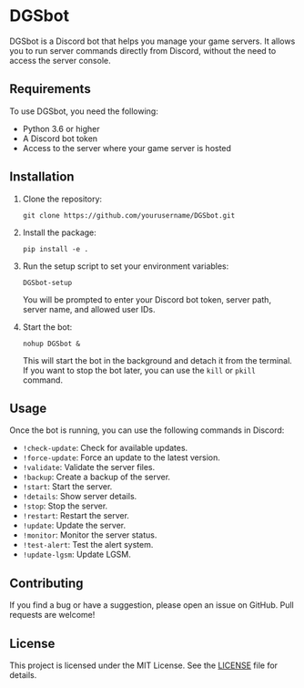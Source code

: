 # DGSbot

DGSbot is a Discord bot that helps you manage your game servers. It allows you to run server commands directly from Discord, without the need to access the server console. 

## Requirements

To use DGSbot, you need the following:

- Python 3.6 or higher
- A Discord bot token
- Access to the server where your game server is hosted

## Installation

1. Clone the repository:

   ```
   git clone https://github.com/yourusername/DGSbot.git
   ```

2. Install the package:

   ```
   pip install -e .
   ```

3. Run the setup script to set your environment variables:

   ```
   DGSbot-setup
   ```

   You will be prompted to enter your Discord bot token, server path, server name, and allowed user IDs.

4. Start the bot:

   ```
   nohup DGSbot &
   ```

   This will start the bot in the background and detach it from the terminal. If you want to stop the bot later, you can use the `kill` or `pkill` command.
   

## Usage

Once the bot is running, you can use the following commands in Discord:

- `!check-update`: Check for available updates.
- `!force-update`: Force an update to the latest version.
- `!validate`: Validate the server files.
- `!backup`: Create a backup of the server.
- `!start`: Start the server.
- `!details`: Show server details.
- `!stop`: Stop the server.
- `!restart`: Restart the server.
- `!update`: Update the server.
- `!monitor`: Monitor the server status.
- `!test-alert`: Test the alert system.
- `!update-lgsm`: Update LGSM.

## Contributing

If you find a bug or have a suggestion, please open an issue on GitHub. Pull requests are welcome!

## License

This project is licensed under the MIT License. See the [LICENSE](https://github.com/sarangcr03/LinuxGSM-discord-bot/blob/main/License) file for details.
